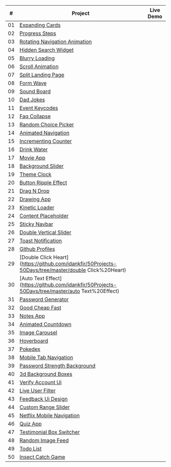 
|  #  | Project                                                                                                                     | Live Demo                                                                         |
| :-: | --------------------------------------------------------------------------------------------------------------------------- | --------------------------------------------------------------------------------- |
| 01  | [Expanding Cards](https://github.com/IdanKfir/50Projects-50Days/tree/main/Expanding%20Cards)                           |
| 02  | [Progress Steps](https://github.com/IdanKfir/50Projects-50Days/tree/main/Progress%20Steps)                             |
| 03  | [Rotating Navigation Animation](https://github.com/idankfir/50Projects-50Days/tree/master/Rotating%20Nav%20Animation)      |
| 04  | [Hidden Search Widget](https://github.com/idankfir/50Projects-50Days/tree/master/Hidden%20Search)                        |
| 05  | [Blurry Loading](https://github.com/idankfir/50Projects-50Days/tree/master/Blurry%20Loading)                             |
| 06  | [Scroll Animation](https://github.com/idankfir/50Projects-50Days/tree/master/Scroll%20Animation)                         |
| 07  | [Split Landing Page](https://github.com/idankfir/50Projects-50Days/tree/master/Split%20Landing%20Page)                     |
| 08  | [Form Wave](https://github.com/idankfir/50Projects-50Days/tree/master/Form%20Input%20Wave)                                 |
| 09  | [Sound Board](https://github.com/idankfir/50Projects-50Days/tree/master/Sound%20Board)                                   |
| 10  | [Dad Jokes](https://github.com/idankfir/50Projects-50Days/tree/master/Dad%20Jokes)                                       |
| 11  | [Event Keycodes](https://github.com/idankfir/50Projects-50Days/tree/master/Event%20Keycodes)                             |
| 12  | [Faq Collapse](https://github.com/idankfir/50Projects-50Days/tree/master/Faq%20Collapse)                                 |
| 13  | [Random Choice Picker](https://github.com/idankfir/50Projects-50Days/tree/master/Random%20Choice%20Picker)                 |
| 14  | [Animated Navigation](https://github.com/idankfir/50Projects-50Days/tree/master/Animated%20Navigation)                   |
| 15  | [Incrementing Counter](https://github.com/idankfir/50Projects-50Days/tree/master/Incrementing%20Counter)                 |
| 16  | [Drink Water](https://github.com/idankfir/50Projects-50Days/tree/master/Drink%20Water)                                   |
| 17  | [Movie App](https://github.com/idankfir/50Projects-50Days/tree/master/Movie%20App)                                       |
| 18  | [Background Slider](https://github.com/idankfir/50Projects-50Days/tree/master/Background%20Slider)                       |
| 19  | [Theme Clock](https://github.com/idankfir/50Projects-50Days/tree/master/Theme%20Clock)                                   |
| 20  | [Button Ripple Effect](https://github.com/idankfir/50Projects-50Days/tree/master/Button%20Ripple%20Effect)                 |
| 21  | [Drag N Drop](https://github.com/idankfir/50Projects-50Days/tree/master/Drag%20Drop)                                     |
| 22  | [Drawing App](https://github.com/idankfir/50Projects-50Days/tree/master/Drawing%20App)                                   |
| 23  | [Kinetic Loader](https://github.com/idankfir/50Projects-50Days/tree/master/Kinetic%20Loader)                             |
| 24  | [Content Placeholder](https://github.com/idankfir/50Projects-50Days/tree/master/Content%20Placeholder)                   |
| 25  | [Sticky Navbar](https://github.com/idankfir/50Projects-50Days/tree/master/Sticky%20Navigation)                           |
| 26  | [Double Vertical Slider](https://github.com/idankfir/50Projects-50Days/tree/master/Double%20Vertical%20Slider)             |
| 27  | [Toast Notification](https://github.com/idankfir/50Projects-50Days/tree/master/Toast%20Notification)                     |
| 28  | [Github Profiles](https://github.com/idankfir/50Projects-50Days/tree/master/Github%20Profiles)                           |
| 29  | [Double Click Heart](https://github.com/idankfir/50Projects-50Days/tree/master/double Click%20Heart)                     |
| 30  | [Auto Text Effect](https://github.com/idankfir/50Projects-50Days/tree/master/auto Text%20Effect)                         |
| 31  | [Password Generator](https://github.com/idankfir/50Projects-50Days/tree/master/Password%20Generator)                     |
| 32  | [Good Cheap Fast](https://github.com/idankfir/50Projects-50Days/tree/master/Good%20Cheap%20Fast)                           |
| 33  | [Notes App](https://github.com/idankfir/50Projects-50Days/tree/master/NotesApp)                                       |
| 34  | [Animated Countdown](https://github.com/idankfir/50Projects-50Days/tree/master/Animated%20Countdown)                     |
| 35  | [Image Carousel](https://github.com/idankfir/50Projects-50Days/tree/master/Image%20Carousel)                             |
| 36  | [Hoverboard](https://github.com/idankfir/50Projects-50Days/tree/master/Hover%20Board)                                     |
| 37  | [Pokedex](https://github.com/idankfir/50Projects-50Days/tree/master/Pokedex)                                           |
| 38  | [Mobile Tab Navigation](https://github.com/idankfir/50Projects-50Days/tree/master/Mobile%20Tab%20Navigation)               |
| 39  | [Password Strength Background](https://github.com/idankfir/50Projects-50Days/tree/master/Password%20Strength%20Background) |
| 40  | [3d Background Boxes](https://github.com/IdanKfir/50Projects-50Days/tree/main/3D%20Boxes%20Background)                   |
| 41  | [Verify Account Ui](https://github.com/idankfir/50Projects-50Days/tree/master/Verify%20Account%20Ui)                       |
| 42  | [Live User Filter](https://github.com/idankfir/50Projects-50Days/tree/master/Live%20User%20Filter)                         |
| 43  | [Feedback Ui Design](https://github.com/idankfir/50Projects-50Days/tree/master/Feedback%20Ui%20Design)                     |
| 44  | [Custom Range Slider](https://github.com/idankfir/50Projects-50Days/tree/master/Custom%20Range%20Slider)                   |
| 45  | [Netflix Mobile Navigation](https://github.com/idankfir/50Projects-50Days/tree/master/Netflix%20Mobile%20Navigation)       |
| 46  | [Quiz App](https://github.com/idankfir/50Projects-50Days/tree/master/Quiz%20App)                                         |
| 47  | [Testimonial Box Switcher](https://github.com/idankfir/50Projects-50Days/tree/master/Testimonial%20Box%20Switcher)         |
| 48  | [Random Image Feed](https://github.com/idankfir/50Projects-50Days/tree/master/Random%20Image%20Generator)                  |
| 49  | [Todo List](https://github.com/idankfir/50Projects-50Days/tree/master/Todo%20List)                                       |
| 50  | [Insect Catch Game](https://github.com/idankfir/50Projects-50Days/tree/master/Insect%20Catch%20Game)                       |

